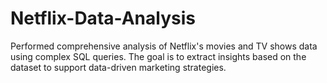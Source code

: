 # Netflix-Data-Analysis
Performed comprehensive analysis of Netflix's movies and TV shows data using complex SQL queries. The goal is to extract insights based on the dataset to support data-driven marketing strategies.
